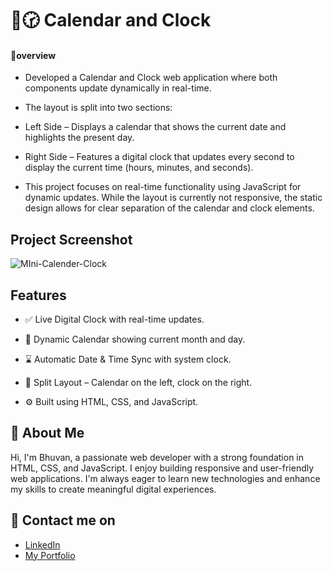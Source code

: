 # 📅🕝 Calendar and Clock 

#### 🔰overview
- Developed a Calendar and Clock web application where both components update dynamically in real-time.
 - The layout is split into two sections:

- Left Side – Displays a calendar that shows the current date and highlights the present day.

- Right Side – Features a digital clock that updates every second to display the current time (hours, minutes, and seconds).

- This project focuses on real-time functionality using JavaScript for dynamic updates. While the layout is currently not responsive, the static design allows for clear separation of the calendar and clock elements.
## Project Screenshot
![MIni-Calender-Clock](https://github.com/user-attachments/assets/cfff6dc0-6ae1-441f-8460-67497282305b)

## Features
- ✅ Live Digital Clock with real-time updates.

- 📅 Dynamic Calendar showing current month and day.

- ⌛ Automatic Date & Time Sync with system clock.

- 🧱 Split Layout – Calendar on the left, clock on the right.

- ⚙️ Built using HTML, CSS, and JavaScript.

## 👦 About Me
Hi, I'm Bhuvan, a passionate web developer with a strong foundation in HTML, CSS, and JavaScript. I enjoy building responsive and user-friendly web applications. I'm always eager to learn new technologies and enhance my skills to create meaningful digital experiences.

## 🔗 Contact me on
- [LinkedIn](https://www.linkedin.com/in/bhuvan-anupoju/)
 - [My Portfolio](https://bhuvan-anupoju.github.io/Bhuvan.dev/)

